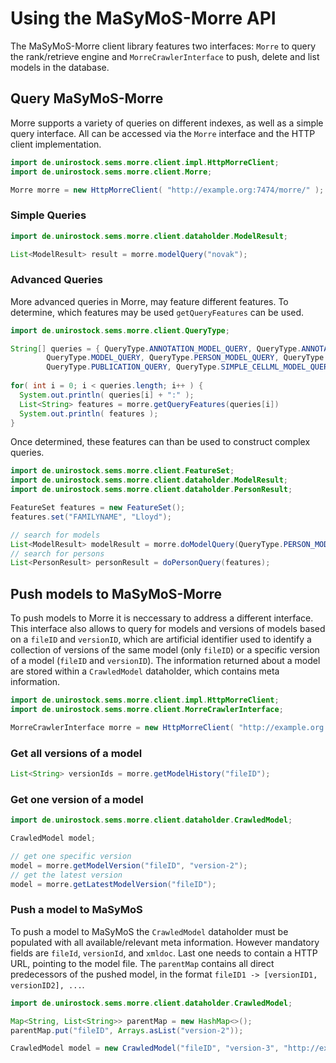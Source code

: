 Using the MaSyMoS-Morre API
===========================

The MaSyMoS-Morre client library features two interfaces: `Morre` to query the rank/retrieve engine and `MorreCrawlerInterface`
to push, delete and list models in the database.

Query MaSyMoS-Morre
-------------------

Morre supports a variety of queries on different indexes, as well as a simple query interface.
All can be accessed via the `Morre` interface and the HTTP client implementation.

```java
import de.unirostock.sems.morre.client.impl.HttpMorreClient;
import de.unirostock.sems.morre.client.Morre;

Morre morre = new HttpMorreClient( "http://example.org:7474/morre/" );
```

### Simple Queries
```java
import de.unirostock.sems.morre.client.dataholder.ModelResult;

List<ModelResult> result = morre.modelQuery("novak");
```

### Advanced Queries

More advanced queries in Morre, may feature different features. To determine, which features may be used `getQueryFeatures` can be used.

```java
import de.unirostock.sems.morre.client.QueryType;

String[] queries = { QueryType.ANNOTATION_MODEL_QUERY, QueryType.ANNOTATION_QUERY, QueryType.CELLML_MODEL_QUERY,
        QueryType.MODEL_QUERY, QueryType.PERSON_MODEL_QUERY, QueryType.PERSON_QUERY, QueryType.PUBLICATION_MODEL_QUERY,
        QueryType.PUBLICATION_QUERY, QueryType.SIMPLE_CELLML_MODEL_QUERY };
		
for( int i = 0; i < queries.length; i++ ) {
  System.out.println( queries[i] + ":" );
  List<String> features = morre.getQueryFeatures(queries[i])
  System.out.println( features );
}
```

Once determined, these features can than be used to construct complex queries.

```java
import de.unirostock.sems.morre.client.FeatureSet;
import de.unirostock.sems.morre.client.dataholder.ModelResult;
import de.unirostock.sems.morre.client.dataholder.PersonResult;

FeatureSet features = new FeatureSet();
features.set("FAMILYNAME", "Lloyd");

// search for models
List<ModelResult> modelResult = morre.doModelQuery(QueryType.PERSON_MODEL_QUERY, features);
// search for persons
List<PersonResult> personResult = doPersonQuery(features);
```

Push models to MaSyMoS-Morre
----------------------------

To push models to Morre it is neccessary to address a different interface. This interface also allows to query for models and
versions of models based on a `fileID` and `versionID`, which are artificial identifier used to identify a collection of versions of the same model (only `fileID`) or a specific version of a model (`fileID` and `versionID`).
The information returned about a model are stored within a `CrawledModel` dataholder, which contains meta information.

```java
import de.unirostock.sems.morre.client.impl.HttpMorreClient;
import de.unirostock.sems.morre.client.MorreCrawlerInterface;

MorreCrawlerInterface morre = new HttpMorreClient( "http://example.org:7474/morre/" );
```

### Get all versions of a model
```java
List<String> versionIds = morre.getModelHistory("fileID");
```

### Get one version of a model
```java
import de.unirostock.sems.morre.client.dataholder.CrawledModel;

CrawledModel model;

// get one specific version
model = morre.getModelVersion("fileID", "version-2");
// get the latest version
model = morre.getLatestModelVersion("fileID");
```

### Push a model to MaSyMoS

To push a model to MaSyMoS the `CrawledModel` dataholder must be populated with all available/relevant meta information.
However mandatory fields are `fileId`, `versionId`, and `xmldoc`. Last one needs to contain a HTTP URL, pointing to the model file.
The `parentMap` contains all direct predecessors of the pushed model, in the format `fileID1 -> [versionID1, versionID2], ...`.

```java
import de.unirostock.sems.morre.client.dataholder.CrawledModel;

Map<String, List<String>> parentMap = new HashMap<>();
parentMap.put("fileID", Arrays.asList("version-2"));

CrawledModel model = new CrawledModel("fileID", "version-3", "http://example.org/model/version3.xml", parentMap, null, CrawledModel.TYPE_SBML);
```
